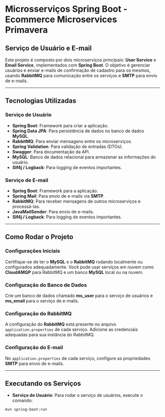 # Microsserviços Spring Boot - Ecommerce Microservices Primavera

## Serviço de Usuário e E-mail

Este projeto é composto por dois microserviços principais: **User Service** e **Email Service**, implementados com **Spring Boot**. O objetivo é gerenciar usuários e enviar e-mails de confirmação de cadastro para os mesmos, usando **RabbitMQ** para comunicação entre os serviços e **SMTP** para envio de e-mails.

---

## Tecnologias Utilizadas

### Serviço de Usuário

- **Spring Boot**: Framework para criar a aplicação.
- **Spring Data JPA**: Para persistência de dados no banco de dados **MySQL**.
- **RabbitMQ**: Para enviar mensagens entre os microserviços.
- **Spring Validation**: Para validação de entradas (DTOs).
- **Swagger**: Para documentação da API.
- **MySQL**: Banco de dados relacional para armazenar as informações do usuário.
- **Slf4j / Logback**: Para logging de eventos importantes.

### Serviço de E-mail

- **Spring Boot**: Framework para a aplicação.
- **Spring Mail**: Para envio de e-mails via **SMTP**.
- **RabbitMQ**: Para receber mensagens de outros microserviços e processá-las.
- **JavaMailSender**: Para envio de e-mails.
- **Slf4j / Logback**: Para logging de eventos importantes.

---

## Como Rodar o Projeto

### Configurações Iniciais

Certifique-se de ter o **MySQL** e o **RabbitMQ** rodando localmente ou configurados adequadamente. Você pode usar serviços em nuvem como **CloudAMQP** para RabbitMQ e um banco **MySQL** local ou na nuvem.

### Configuração do Banco de Dados

Crie um banco de dados chamado **ms_user** para o serviço de usuários e **ms_email** para o serviço de e-mails.

### Configuração do RabbitMQ

A configuração do **RabbitMQ** está presente no arquivo `application.properties` de cada serviço. Adicione as credenciais adequadas para sua instância do RabbitMQ.

### Configuração do E-mail

No `application.properties` de cada serviço, configure as propriedades **SMTP** para envio de e-mails.

---

## Executando os Serviços

- **Serviço de Usuário**: Para rodar o serviço de usuários, execute o comando:

```bash
mvn spring-boot:run
